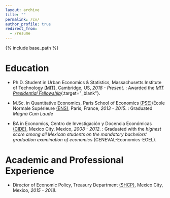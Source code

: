 ```yaml
---
layout: archive
title: ""
permalink: /cv/
author_profile: true
redirect_from:
  - /resume
---
```


{% include base_path %}

# Education

* Ph.D. Student in Urban Economics & Statistics, Massachusetts Institute of Technology [(MIT)](https://www.mit.edu/), Cambridge, US, *2018 - Present*.
:   Awarded the [*MIT Presidential Fellowship*](https://web.mit.edu/provost/presfellow/){:target="_blank"}.  
<p></p>

* M.Sc. in Quantitative Economics, Paris School of Economics [(PSE)](https://www.parisschoolofeconomics.eu/en/)/École Normale Supérieure [(ENS)](http://www.ens.fr/en), Paris, France, *2013 - 2015*.
:   Graduated *Magna Cum Laude*
<p></p>

* BA in Economics, Centro de Investigación y Docencia Económicas [(CIDE)](https://www.cide.edu/de/), Mexico City, Mexico, *2008 - 2012*.
:   Graduated with the *highest score among all Mexican students on the mandatory bachelors’ graduation examination of economics* (CENEVAL-Economics-EGEL).
<p></p>

# Academic and Professional Experience

* Director of Economic Policy, Treasury Department [(SHCP)](https://www.gob.mx/hacienda), Mexico City, Mexico, *2015 - 2018*.
